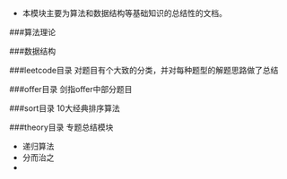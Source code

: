 - 本模块主要为算法和数据结构等基础知识的总结性的文档。

###算法理论

###数据结构

###leetcode目录
对题目有个大致的分类，并对每种题型的解题思路做了总结

###offer目录
剑指offer中部分题目
 
###sort目录
10大经典排序算法

###theory目录
专题总结模块
- 递归算法
- 分而治之
- 






